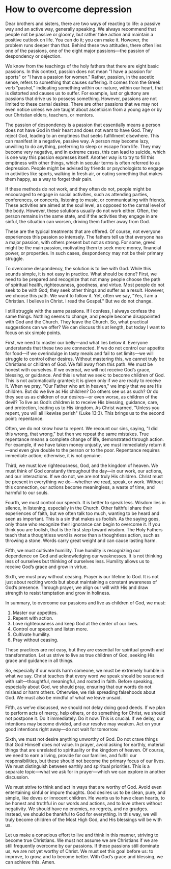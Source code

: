 # How to overcome depression

Dear brothers and sisters, there are two ways of reacting to life: a passive way and an active way, generally speaking. We always recommend that people not be passive or gloomy, but rather take action and maintain a positive outlook on life. You can do it; you can make it. However, the problem runs deeper than that. Behind these two attitudes, there often lies one of the passions, one of the eight major passions—the passion of despondency or dejection.

We know from the teachings of the holy fathers that there are eight basic passions. In this context, passion does not mean "I have a passion for sports" or "I have a passion for women." Rather, passion, in the ascetic sense, refers to something that causes suffering. It comes from the Greek verb "pashol," indicating something within our nature, within our heart, that is distorted and causes us to suffer. For example, lust or gluttony are passions that drive us to possess something. However, passions are not limited to these carnal desires. There are other passions that we may not even notice unless we are taught about asceticism from a young age or by our Christian elders, teachers, or mentors.

The passion of despondency is a passion that essentially means a person does not have God in their heart and does not want to have God. They reject God, leading to an emptiness that seeks fulfillment elsewhere. This can manifest in a negative, passive way. A person may become lazy, unwilling to do anything, preferring to sleep or escape from life. They may become very negative, and in extreme cases, this can lead to suicide, which is one way this passion expresses itself. Another way is to try to fill this emptiness with other things, which in secular terms is often referred to as depression. People might be advised by friends or psychologists to engage in activities like sports, walking in fresh air, or eating something that makes them happy, as a way to forget their pain.

If these methods do not work, and they often do not, people might be encouraged to engage in social activities, such as attending parties, conferences, or concerts, listening to music, or communicating with friends. These activities are aimed at the soul level, as opposed to the carnal level of the body. However, these solutions usually do not work either. Often, the person remains in the same state, and if the activities they engage in are sinful, the situation can worsen, driving them further away from God.

These are the typical treatments that are offered. Of course, not everyone experiences this passion so intensely. The fathers tell us that everyone has a major passion, with others present but not as strong. For some, greed might be the main passion, motivating them to seek more money, financial power, or properties. In such cases, despondency may not be their primary struggle.

To overcome despondency, the solution is to live with God. While this sounds simple, it is not easy in practice. What should be done? First, we need to be prepared and recognize that not many people choose the path of spiritual health, righteousness, goodness, and virtue. Most people do not seek to be with God; they seek other things and suffer as a result. However, we choose this path. We want to follow it. Yet, often we say, "Yes, I am a Christian. I believe in Christ. I read the Gospel." But we do not change.

I still struggle with the same passions. If I confess, I always confess the same things. Nothing seems to change, and people become disappointed with God and the Church. They leave the Church. So, what practical suggestions can we offer? We can discuss this at length, but today I want to focus on six simple points.

First, we need to master our belly—and what lies below it. Everyone understands that these two are connected. If we do not control our appetite for food—if we overindulge in tasty meals and fail to set limits—we will struggle to control other desires. Without mastering this, we cannot truly be Christians or children of God. We fall away from this path. We must be honest with ourselves. If we overeat, we will not receive God’s grace, blessing, or guidance. And this is what we seek: to become children of God. This is not automatically granted; it is given only if we are ready to receive it. When we pray, "Our Father who art in heaven," we imply that we are His children. But do we live as His children? Do others see us as such? Or do they see us as children of our desires—or even worse, as children of the devil? To live as God’s children is to receive His blessing, guidance, care, and protection, leading us to His kingdom. As Christ warned, "Unless you repent, you will all likewise perish" (Luke 13:3). This brings us to the second point: repentance.

Often, we do not know how to repent. We recount our sins, saying, "I did this wrong, that wrong," but then we repeat the same mistakes. True repentance means a complete change of life, demonstrated through action. For example, if we have taken money unjustly, we must immediately return it—and even give double to the person or to the poor. Repentance requires immediate action; otherwise, it is not genuine.

Third, we must love righteousness, God, and the kingdom of heaven. We must think of God constantly throughout the day—in our work, our actions, and our interactions. If we do not, we are not truly His children. Christ must be present in everything we do—whether we read, speak, or work. Without this connection, our actions become meaningless, a waste of time, and harmful to our souls.

Fourth, we must control our speech. It is better to speak less. Wisdom lies in silence, in listening, especially in the Church. Other faithful share their experiences of faith, but we often talk too much, wanting to be heard and seen as important. This is a sin that makes us foolish. As the saying goes, only those who recognize their ignorance can begin to overcome it. If you think you are foolish, that is the first step toward wisdom. The Holy Fathers teach that a thoughtless word is worse than a thoughtless action, such as throwing a stone. Words carry great weight and can cause lasting harm.

Fifth, we must cultivate humility. True humility is recognizing our dependence on God and acknowledging our weaknesses. It is not thinking less of ourselves but thinking of ourselves less. Humility allows us to receive God’s grace and grow in virtue.

Sixth, we must pray without ceasing. Prayer is our lifeline to God. It is not just about reciting words but about maintaining a constant awareness of God’s presence. Through prayer, we align our will with His and draw strength to resist temptation and grow in holiness.

In summary, to overcome our passions and live as children of God, we must:  
1. Master our appetites.  
2. Repent with action.  
3. Love righteousness and keep God at the center of our lives.  
4. Control our speech and listen more.  
5. Cultivate humility.  
6. Pray without ceasing.  

These practices are not easy, but they are essential for spiritual growth and transformation. Let us strive to live as true children of God, seeking His grace and guidance in all things.

So, especially if our words harm someone, we must be extremely humble in what we say. Christ teaches that every word we speak should be seasoned with salt—thoughtful, meaningful, and rooted in faith. Before speaking, especially about God, we should pray, ensuring that our words do not mislead or harm others. Otherwise, we risk spreading falsehoods about God. We must also be mindful of what we leave unsaid.

Fifth, as we’ve discussed, we should not delay doing good deeds. If we plan to perform acts of mercy, help others, or do something for Christ, we should not postpone it. Do it immediately. Do it now. This is crucial. If we delay, our intentions may become divided, and our resolve may weaken. Act on your good intentions right away—do not wait for tomorrow.

Sixth, we must not desire anything unworthy of God. Do not crave things that God Himself does not value. In prayer, avoid asking for earthly, material things that are unrelated to spirituality or the kingdom of heaven. Of course, we need to earn a living, provide for our families, and fulfill our responsibilities, but these should not become the primary focus of our lives. We must distinguish between earthly and spiritual priorities. This is a separate topic—what we ask for in prayer—which we can explore in another discussion.

We must strive to think and act in ways that are worthy of God. Avoid even entertaining sinful or impure thoughts. God desires us to be clean, pure, and simple, like doves or innocent children. He wants us to have clean hearts, to be honest and truthful in our words and actions, and to love others without negativity. We should have no enemies, no regrets, and no grudges. Instead, we should be thankful to God for everything. In this way, we will truly become children of the Most High God, and His blessings will be with us.

Let us make a conscious effort to live and think in this manner, striving to become true Christians. We must not assume we are Christians if we are still frequently overcome by our passions. If these passions still dominate us, we are not yet worthy of Christ. We must set this goal before us: to improve, to grow, and to become better. With God’s grace and blessing, we can achieve this. Amen.

